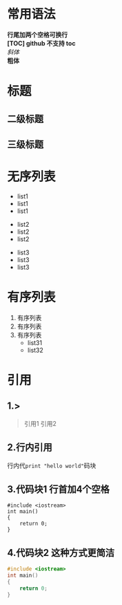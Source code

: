 # 常用语法
**行尾加两个空格可换行**  
**[TOC] github 不支持 toc**  
*斜体*  
**粗体**
# 标题
## 二级标题
## 三级标题
# 无序列表
* list1
* list1
* list1

+ list2
+ list2
+ list2

- list3
- list3
- list3
# 有序列表
1. 有序列表
2. 有序列表
3. 有序列表
	* list31
	* list32

# 引用
## 1.\>
> 引用1
> 引用2
## 2.行内引用
行内代`print "hello world"`码块

## 3.代码块1 行首加4个空格
    #include <iostream>
    int main()
    {
		return 0;
	}
## 4.代码块2 这种方式更简洁
```c++
#include <iostream>
int main()
{
	return 0;
}
```
